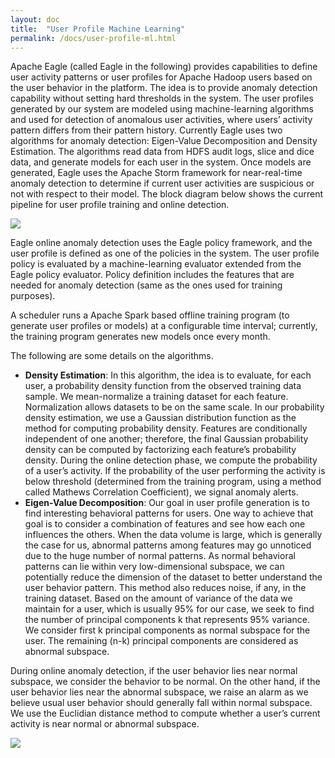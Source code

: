 ```yaml
---
layout: doc
title:  "User Profile Machine Learning" 
permalink: /docs/user-profile-ml.html
---
```


Apache Eagle (called Eagle in the following) provides capabilities to define user activity patterns or user profiles for Apache Hadoop users based on the user behavior in the platform. The idea is to provide anomaly detection capability without setting hard thresholds in the system. The user profiles generated by our system are modeled using machine-learning algorithms and used for detection of anomalous user activities, where users’ activity pattern differs from their pattern history. Currently Eagle uses two algorithms for anomaly detection: Eigen-Value Decomposition and Density Estimation. The algorithms read data from HDFS audit logs, slice and dice data, and generate models for each user in the system. Once models are generated, Eagle uses the Apache Storm framework for near-real-time anomaly detection to determine if current user activities are suspicious or not with respect to their model. The block diagram below shows the current pipeline for user profile training and online detection.

![](/images/docs/userprofile-arch.png)

Eagle online anomaly detection uses the Eagle policy framework, and the user profile is defined as one of the policies in the system. The user profile policy is evaluated by a machine-learning evaluator extended from the Eagle policy evaluator. Policy definition includes the features that are needed for anomaly detection (same as the ones used for training purposes).

A scheduler runs a Apache Spark based offline training program (to generate user profiles or models) at a configurable time interval; currently, the training program generates new models once every month.

The following are some details on the algorithms.

* **Density Estimation**: In this algorithm, the idea is to evaluate, for each user, a probability density function from the observed training data sample. We mean-normalize a training dataset for each feature. Normalization allows datasets to be on the same scale. In our probability density estimation, we use a Gaussian distribution function as the method for computing probability density. Features are conditionally independent of one another; therefore, the final Gaussian probability density can be computed by factorizing each feature’s probability density. During the online detection phase, we compute the probability of a user’s activity. If the probability of the user performing the activity is below threshold (determined from the training program, using a method called Mathews Correlation Coefficient), we signal anomaly alerts.
* **Eigen-Value Decomposition**: Our goal in user profile generation is to find interesting behavioral patterns for users. One way to achieve that goal is to consider a combination of features and see how each one influences the others. When the data volume is large, which is generally the case for us, abnormal patterns among features may go unnoticed due to the huge number of normal patterns. As normal behavioral patterns can lie within very low-dimensional subspace, we can potentially reduce the dimension of the dataset to better understand the user behavior pattern. This method also reduces noise, if any, in the training dataset. Based on the amount of variance of the data we maintain for a user, which is usually 95% for our case, we seek to find the number of principal components k that represents 95% variance. We consider first k principal components as normal subspace for the user. The remaining (n-k) principal components are considered as abnormal subspace.

During online anomaly detection, if the user behavior lies near normal subspace, we consider the behavior to be normal. On the other hand, if the user behavior lies near the abnormal subspace, we raise an alarm as we believe usual user behavior should generally fall within normal subspace. We use the Euclidian distance method to compute whether a user’s current activity is near normal or abnormal subspace.

![](/images/docs/userprofile-model.png)
